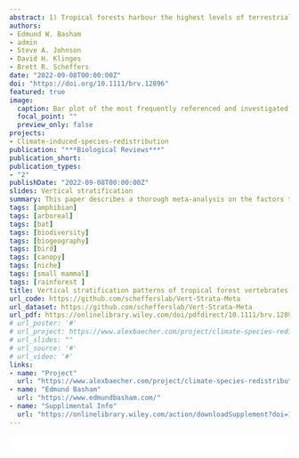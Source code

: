 ```yaml
---
abstract: 1) Tropical forests harbour the highest levels of terrestrial biodiversity and represent some of the most complex ecosystems on Earth, with a significant portion of this diversity above ground. Although the vertical dimension is a central aspect of the ecology of forest communities, there is little consensus as to prominence, evenness, and consistency of community-level stratification from ground to canopy. Here, we gather the results of 62 studies across the tropics to synthesise and assess broad patterns of vertical stratification of abundance and richness in vertebrates, the best studied taxonomic group for which results have not been collated previously. Our review of the literature yielded sufficient data for bats, small mammals, birds and amphibians. We show that variation in the stratification of abundance and richness exists within and among all taxa considered. Bat richness stratification was variable among studies, although bat abundance was weighted towards the canopy. Both bird richness and abundance stratification were variable, with no overriding pattern. On the contrary, both amphibians and small mammals showed consistent patterns of decline in abundance and richness towards the canopy. We descriptively characterise research trends in drivers of stratification cited or investigated within studies, finding local habitat structure and food distribution/foraging to be the most commonly attributed drivers. Further, we analyse the influence of macroecological variables on stratification patterns, finding latitude and elevation to be key predictors of bird stratification in particular. Prominent differences among taxa are likely due to taxon-specific interactions with local drivers such as vertical habitat structure, food distribution, and vertical climate gradients, which may vary considerably across macroecological gradients such as elevation and biogeographic realm. Our study showcases the complexity with which animal communities organise within tropical forest ecosystems, while demonstrating the canopy as a critical niche space for tropical vertebrates, thereby highlighting the inherent vulnerability of tropical vertebrate communities to forest loss and canopy disturbance. We recognise that analyses were constrained due to variation in study designs and methods which produced a variety of abundance and richness metrics recorded across different arrangements of vertical strata. We therefore suggest the application of best practices for data reporting and highlight the significant effort required to fill research gaps in terms of under-sampled regions, taxa, and environments.
authors:
- Edmund W. Basham
- admin
- Steve A. Johnson
- David H. Klinges
- Brett R. Scheffers
date: "2022-09-08T00:00:00Z"
doi: "https://doi.org/10.1111/brv.12896"
featured: true
image:
  caption: Bar plot of the most frequently referenced and investigated factors that drive vertical stratification shown across taxonomic classes.
  focal_point: ""
  preview_only: false
projects:
- Climate-induced-species-redistribution
publication: "***Biological Reviews***"
publication_short:
publication_types:
- "2"
publishDate: "2022-09-08T00:00:00Z"
slides: Vertical stratification
summary: This paper describes a thorough meta-analysis on the factors that determine vertical stratification of vertebrate taxa across the global tropics. 
tags: [amphibian]
tags: [arboreal]
tags: [bat]
tags: [biodiversity]
tags: [biogeography]
tags: [bird]
tags: [canopy]
tags: [niche]
tags: [small mammal]
tags: [rainforest ]
title: Vertical stratification patterns of tropical forest vertebrates
url_code: https://github.com/schefferslab/Vert-Strata-Meta
url_dataset: https://github.com/schefferslab/Vert-Strata-Meta
url_pdf: https://onlinelibrary.wiley.com/doi/pdfdirect/10.1111/brv.12896?download=true
# url_poster: '#'
# url_project: https://www.alexbaecher.com/project/climate-species-redistribution/
# url_slides: ""
# url_source: '#'
# url_video: '#'
links:
- name: "Project"
  url: "https://www.alexbaecher.com/project/climate-species-redistribution/"
- name: "Edmund Basham"
  url: "https://www.edmundbasham.com/"
- name: "Supplimental Info"
  url: "https://onlinelibrary.wiley.com/action/downloadSupplement?doi=10.1111%2Fbrv.12896&file=brv12896-sup-0001-Supinfo.docx"
---
```


<html>
  <style>
    section {
        background: white;
        color: black;
        border-radius: 1em;
        padding: 1em;
        left: 50% }
    #inner {
        display: inline-block;
        display: flex;
        align-items: center;
        justify-content: center }
  </style>
  <section>
    <div id="inner">
      <script type='text/javascript' src='https://d1bxh8uas1mnw7.cloudfront.net/assets/embed.js'></script>
        <span style="float:left"; 
          class="__dimensions_badge_embed__" 
          data-doi="10.1111/brv.12896" 
          data-hide-zero-citations="true" 
          data-legend="always">
        </span>
      <script async src="https://badge.dimensions.ai/badge.js" charset="utf-8"></script>
        <div  style="float:right"; 
          data-link-target="_blank" 
          data-badge-details="right" 
          data-badge-type="medium-donut"
          data-doi="10.1111/brv.12896"   
          data-condensed="true" 
          data-hide-no-mentions="true" 
          class="altmetric-embed">
        </div>
  </section>
